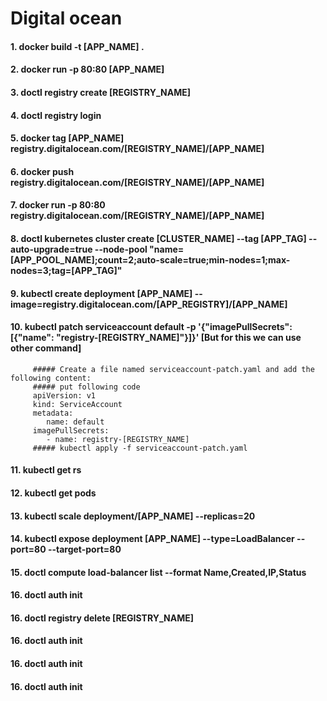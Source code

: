 # Digital ocean
#### 1. docker build -t [APP_NAME] .
#### 2. docker run -p 80:80 [APP_NAME]
#### 3. doctl registry create [REGISTRY_NAME]
#### 4. doctl registry login
#### 5. docker tag [APP_NAME] registry.digitalocean.com/[REGISTRY_NAME]/[APP_NAME]
#### 6. docker push registry.digitalocean.com/[REGISTRY_NAME]/[APP_NAME]
#### 7. docker run -p 80:80 registry.digitalocean.com/[REGISTRY_NAME]/[APP_NAME]
#### 8. doctl kubernetes cluster create [CLUSTER_NAME] --tag [APP_TAG] --auto-upgrade=true --node-pool "name=[APP_POOL_NAME];count=2;auto-scale=true;min-nodes=1;max-nodes=3;tag=[APP_TAG]"
#### 9. kubectl create deployment [APP_NAME] --image=registry.digitalocean.com/[APP_REGISTRY]/[APP_NAME]
#### 10. kubectl patch serviceaccount default -p '{"imagePullSecrets": [{"name": "registry-[REGISTRY_NAME]"}]}' [But for this we can use other command]
         ##### Create a file named serviceaccount-patch.yaml and add the following content:
         ##### put following code
         apiVersion: v1
         kind: ServiceAccount
         metadata:
            name: default
         imagePullSecrets:
            - name: registry-[REGISTRY_NAME]
         ##### kubectl apply -f serviceaccount-patch.yaml
#### 11. kubectl get rs
#### 12. kubectl get pods
#### 13. kubectl scale deployment/[APP_NAME] --replicas=20
#### 14. kubectl expose deployment [APP_NAME] --type=LoadBalancer --port=80 --target-port=80
#### 15. doctl compute load-balancer list --format Name,Created,IP,Status
#### 16. doctl auth init
#### 16. doctl registry delete [REGISTRY_NAME]
#### 16. doctl auth init
#### 16. doctl auth init
#### 16. doctl auth init





